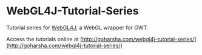 # WebGL4J-Tutorial-Series

Tutorial series for [WebGL4J](https://github.com/sriharshachilakapati/WebGL4J/), a WebGL wrapper for GWT.

Access the tutorials online at [http://goharsha.com/webgl4j-tutorial-series/](http://goharsha.com/webgl4j-tutorial-series/)
